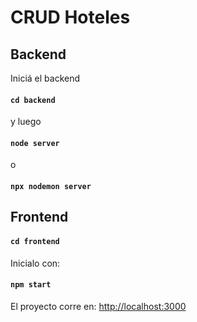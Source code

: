 # CRUD Hoteles

## Backend

Iniciá el backend

#### `cd backend`

y luego 

#### `node server`

o 
#### `npx nodemon server`

## Frontend

#### `cd frontend`

Inicialo con:

#### `npm start`

El proyecto corre en: [http://localhost:3000](http://localhost:3000)
